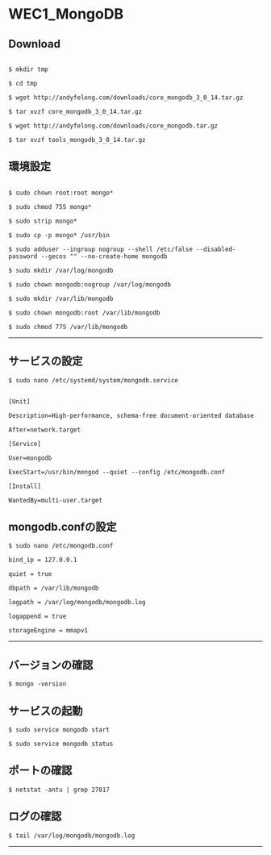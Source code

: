 # WEC1_MongoDB



## Download

```

$ mkdir tmp

$ cd tmp

$ wget http://andyfelong.com/downloads/core_mongodb_3_0_14.tar.gz

$ tar xvzf core_mongodb_3_0_14.tar.gz

$ wget http://andyfelong.com/downloads/core_mongodb.tar.gz

$ tar xvzf tools_mongodb_3_0_14.tar.gz

```

## 環境設定

```

$ sudo chown root:root mongo*

$ sudo chmod 755 mongo*

$ sudo strip mongo*

$ sudo cp -p mongo* /usr/bin

$ sudo adduser --ingroup nogroup --shell /etc/false --disabled-password --gecos "" --no-create-home mongodb

$ sudo mkdir /var/log/mongodb

$ sudo chown mongodb:nogroup /var/log/mongodb

$ sudo mkdir /var/lib/mongodb

$ sudo chown mongodb:root /var/lib/mongodb

$ sudo chmod 775 /var/lib/mongodb
```


---

## サービスの設定

```
$ sudo nano /etc/systemd/system/mongodb.service
```

```

[Unit]

Description=High-performance, schema-free document-oriented database

After=network.target

[Service]

User=mongodb

ExecStart=/usr/bin/mongod --quiet --config /etc/mongodb.conf

[Install]

WantedBy=multi-user.target

```
## mongodb.confの設定

```
$ sudo nano /etc/mongodb.conf
```


```
bind_ip = 127.0.0.1

quiet = true

dbpath = /var/lib/mongodb

logpath = /var/log/mongodb/mongodb.log

logappend = true

storageEngine = mmapv1
```

---

## バージョンの確認

```
$ mongo -version
```

## サービスの起動
```
$ sudo service mongodb start
```

```
$ sudo service mongodb status
```

## ポートの確認
```
$ netstat -antu | grep 27017
```



## ログの確認

```
$ tail /var/log/mongodb/mongodb.log
```
---







